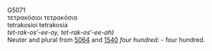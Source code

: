 <body>
  <p>G5071<br>  τετρακόσιοι τετρακόσια  <br> tetrakosioi  tetrakosia  <br><i>tet-rak-os‘-ee-oy,</i> <i>tet-rak-os‘-ee-ah) </i><br>Neuter and plural from <a href="g5064.htm">5064</a> and <a href="g1540.htm">1540</a>  <i>four</i> <i>hundred:</i> - four hundred.<br></p>
 </body>